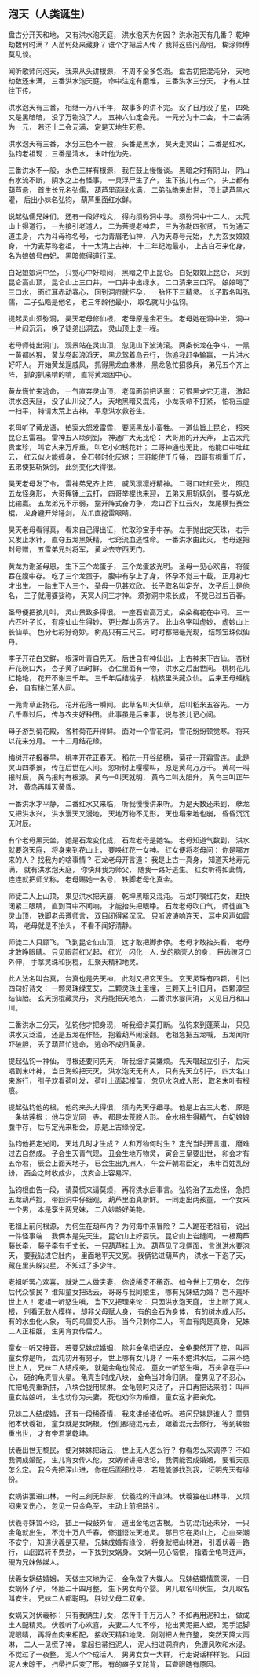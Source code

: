 
## 泡天（人类诞生）

盘古分开天和地，
又有洪水泡天庭，
洪水泡天为何因？
洪水泡天有几番？
乾坤劫数何时满？
人苗何处来藏身？
谁个才把后人传？
我将这些问高明，
糊涂师傅莫乱谈。

闻听歌师问泡天，
我来从头讲根源，
不周不全多包涵。
盘古初把混沌分，
天地劫数还未满，
三番洪水泡天庭，
命中注定有磨难，
三番洪水三分天，
才有人世往下传。

洪水泡天有三番，
相继一万八千年，
故事多的讲不完。
没了日月没了星，
四处又是黑暗暗，
没了万物没了人，
五神六仙定会元。
一元分为十二会，
十二会满为一元，
若还十二会元满，
定是天地生死卷。

洪水泡天有三番，
水分三色不一般，
头番是黑水，
昊天走灵山；
二番是红水，
弘钧老祖现；
三番是清水，
末叶他为先。

三番洪水不一般，
水色三样有根源，
我在鼓上慢慢谈。
黑暗之时有阴山，
阴山有水流不断，
阴水之上有怪事，
一具浮尸生了产，
生下孩儿有三个，
头上都有葫芦悬，
首生长兄名弘儒，
葫芦里面绿水满，
二弟弘皓来出世，
顶上葫芦黑水灌，
后出小妹名弘钧，
葫芦里面红水鲜。

说起弘儒兄妹们，
还有一段好戏文，
得向须弥洞中寻。
须弥洞中十二人，
太荒山上得道行，
一为接引老道人，
二为菩提老神君，
三为弥勒四张贤，
五为通天道主身，
六为斗母称名号，
七为青眉老仙神，
八为天尊号元始，
九为玄女娘娘身，
十为麦芽称老祖，
十一太清上古神，
十二年纪她最小，
上古白石来化身，
名为娘娘号白妃，
黑暗修得道行深。

白妃娘娘洞中坐，
只觉心中好烦闷，
黑暗之中上昆仑。
白妃娘娘上昆仑，
来到昆仑高山顶，
昆仑山上三口井，
一口井中出绿水，
二口清来三口浑。
娘娘喝了三口水，
面红耳赤动春心，
回到洞府就怀孕，
一胎怀下三精灵。
长子取名叫弘儒，
二子弘皓是他名，
老三年龄他最小，
取名就叫小弘钧。

提起灵山须弥洞，
昊天老母修仙根，
老母原是金石生。
老母她在洞中坐，
洞中一片闷沉沉，
唤了徒弟出洞去，
灵山顶上走一程。

老母师徒出洞门，
观景站在灵山顶，
忽见山下波涛滚。
两条长龙在争斗，
一黑一黄都凶狠，
黄龙卷起浪滔天，
黑龙驾着乌云行，
你追我赶争输赢，
一片洪水好吓人。
开始黄龙逞威风，
抓得黑龙血淋淋，
黑龙急忙招救兵，
弟兄五个齐上阵，
抓的抓来啃的啃，
直将黄龙困中心。

黄龙慌忙来逃命，
一气直奔灵山顶，
老母面前把话禀：
可恨黑龙它无道，
激起洪水泡天庭，
没了山川没了人，
天地黑暗又混沌，
小龙丧命不打紧，
怕将玉虚一扫平，
特请太荒上古神，
平息洪水救苍生。

老母听了黄龙语，
拍案大怒发雷霆，
要惩黑龙小畜牲。
一道仙旨上昆仑，
招来昆仑五雷君。
雷神五人顷刻到，
神通广大无比伦：
大哥用的开天斧，
上古太荒贵宝珍，
叫它大来万斤重，
叫它小如锈花针；
二哥神通也无比，
他能口中吐红云，
红云似火能缠身，
金石顿时化灰烬；
三哥能使千斤锤，
四哥有棍重千斤，
五弟使把斩妖剑，
此剑变化大得很。

昊天老母发了令，
雷神弟兄齐上阵，
威风凛凛好精神。
二哥口吐红云火，
照见五龙怪身形，
大哥挥锤上去打，
四哥举棍也来迎，
五弟又用斩妖剑，
要与妖龙比输赢。
五龙弟兄不示弱，
摆开阵式奋力争，
龙口吞下红云火，
龙尾横扫赛金棍，
龙身避开斧锤剑，
龙爪直挖雷眼睛。

昊天老母看得真，
看来自己得出征，
忙取珍宝手中存。
左手抛出定天珠，
右手又发止水针，
直夺五龙黑妖精，
七窍流血逃性命。
一番洪水由此灭，
老母遂把封号赠，
五雷弟兄封将军，
黄龙去守西天门。

黄龙为谢圣母恩，
生下三个龙蛋子，
三个龙蛋放光明。
圣母一见心欢喜，
将蛋吞在腹中存。
吃了三个龙蛋子，
腹中有孕上了身，
怀孕不觉三十载，
正月初七才出生。
一胎生下人三个，
圣母一见甚欢欣。
长子取名叫定光，
次子后土是他名，
三子就用婆娑称，
天冥人间三才神。 
须弥洞中来长成，
不觉已过五百春。

圣母便把孩儿叫，
灵山景致多得很。
一座石岩高万丈，
朵朵梅花在中间。
三十六匹叶子长，
有座仙山生得妙，
更比群山高远了。
此山名字叫虚妙，
虚妙山上长仙草。
色分七彩好奇妙。
树高只有三尺三。
时时都把毫光现，
结颗宝珠似仙丹。

李子开花白又鲜，
根深叶青自先天。
后世自有神仙出，
上古神来下古仙。
杏树开花碗口大，
杏子黄了四时鲜。
杏仁里面有一物，
洪水之后出世间。
桃树花儿红艳艳，
花开不谢三千年。
三千年后结桃子，
桃核里头藏众仙。
后来王母蟠桃会，
自有桃仁落人间。

一蔸青草正扬花，
花开花落一瞬间。
此草名叫天仙草，
后叫稻米五谷先。
一万八千春过后，
传与农夫好种田。
此事虽是后来事，
说与孩儿记心间。

母子游到菊花殿，
各种菊花开得鲜。
面对一个雪花洞，
雪花纷纷顿觉寒。
将来以花来分月。
一十二月结花缘。

梅树开花报春早，
桃李开花正春天。
稻花一开谷结穗，
菊花一开霜雪连。
此是灵山四季景，
传在后世在人间。
忽听树上嘤嘤叫，
原是黄鸟万万千。
黄鸟一叫报时辰，
黄鸟报时有根源。
黄鸟一叫天就明，
黄鸟二叫太阳升，
黄鸟三叫正午时，
黄鸟再叫天黄昏。

一番洪水才平静，
二番红水又来临，
听我慢慢讲来听。
为是天数还未到，
孽龙又把洪水兴，
洪水漫天又漫地，
天地万物不见形，
天也塌来地也崩，
昏昏沉沉无时辰。

有个老母黑天坐，
她是石龙变化成，
石龙老母是她名。
老母知道气数到，
洪水就要泡天庭，
将身来到花山上，
要唤红花一女神。
红女便将老母问：
你是哪方来的人？
找我为的啥事情？
石龙老母开言道：
我是上古一真身，
知道天地寿元满，
就有洪水泡天庭，
你快拜我为师父，
随我一路好逃生。
红女听得如此情，
连连就把师父称，
老母赐她一名号，
铁脚老母化真金。

师徒二人上山顶，
果见洪水把天崩，
乾坤黑暗又混沌。
石龙叮嘱红花女，
赶快闭紧二眼睛，
直到耳中不闻响，
才能抬头把眼睁。
石龙老母吹口气，
师徒直飞灵山顶，
铁脚老母遵师言，
双目闭得紧沉沉。
只听波涛响连天，
耳中风声如雷鸣，
老母就是不抬头，
不看不闻好清静。

师徒二人只顾飞，
飞到昆仑仙山顶，
这才敢把脚步停。
老母才敢抬头看，
老母才敢睁眼睛。
只见眼前红光起，
红光一闪化一人.
龙的脑壳人的身，
巨齿獠牙口外伸，
手拿灵珠和拐棍，
汇聚天精和地灵。

此人法名叫台真，
台真也是先天神，
此刻又把玄天生。
玄天灵珠有四颗，
引出四句好诗文：
一颗灵珠绿艾艾，
二颗灵珠土里埋，
三颗天上引日月，
四颗潭里结仙胎。
玄天拐棍藏灵丹，
灵丹能把天地点，
二番洪水霎间消，
又见日月和山川。

三番洪水三分天，
弘钧他才把身现，
听我细讲莫打断。
弘钧来到蓬莱山，
只见洪水又泛滥，
还是五龙在作怪，
抱着葫芦闹滚翻。
老祖急把五龙喊，
五龙闻听吓破胆，
丢了葫芦忙逃命，
逃命不成归黄泉。

提起弘钧一神仙，
寻根还要问先天，
听我细讲莫嫌烦。
先天唱起立引子，
后天唱到末叶神，
当日海蛟把天灭，
洪水泡天无有人，
只有先天立引子，
四大名山来游行，
引子欢看荷叶发，
荷叶上面起根苗，
忽见水泡成人形，
取名末叶有根痕。

提起弘钧他的根，
他的来头大得很，
须向先天仔细寻。
他是上古三太老，
原是一条枯莲根；
他与定光同一寺，
都是太荒脱人形。
金水相生得精气，
白妃娘娘腹中存，
后与定光来相会，
原是上古缘份定。

弘钧他把定光问，
天地几时才生成？
人和万物何时生？
定光当时开言道，
磨难过去自然成。
子会生天青气现，
丑会生地万物灵，
寅会三皇要出世，
卯会才有五帝君，
辰会上面天地子，
已会生出九洲人，
午会开朝君臣定，
未申百姓乱纷纷，
酉会之时收成少，
戊亥会上容易浑。

弘钧根由告一段，
请莫慌来请莫烦，
再将洪水后事言。
弘钧治了五龙怪，
急把五龙葫芦捡，
带回洞中仔细观，
葫芦里面真新鲜。
一同走出两孩童，
一个女来一个男，
本是孪生两兄妹，
二八妙龄好美艳。

老祖上前问根源，
为何生在葫芦内？
为何海中来冒险？
二人跪在老祖前，
说出一件怪事端：
我俩本是先天生，
昆仑山上好耍玩。
昆仑山上岩缝间，
一根葫芦藤长牵，
藤子牵有千丈长，
一只葫芦挂上边。
葫芦见了我俩面，
言说洪水要泡天，
要我钻进它肚内，
里面地平天又宽。
我俩钻进葫芦内，
洪水一下泡了天，
藏在里头躲灾星，
不知过了多少年。

老祖听罢心欢喜，
就劝二人做夫妻，
你说稀奇不稀奇。
如今世上无男女，
怎传后代众黎民？
谁知童女把话云，
哥哥与我同娘生，
哪有兄妹结为婚？
岂不羞坏世上人！
老祖一听怒生嗔，
当下又把理来论：
只因洪水泡天庭，
世上断了真人根，
别看无数人模样，
却非父母赋人身，
有的金石为身体，
有的树木成人形，
有的水虫化人象，
有的鸟兽变人形。
当今只剩你二人，
有血有肉是真身，
兄妹二人正相姻，
生男育女传后人。

童女一听又接音，
若要兄妹成婚姻，
除非金龟把话应，
金龟果然开了腔，
叫声童女你是听，
混沌初开有男子，
世上哪有女儿身？
一来不绝洪水后，
二来不绝世上人，
兄妹二人结成亲，
就是金龟也赞成。
童女一听怒生嗔，
石头拿在手中心，
砸的龟壳冒火星。
龟壳当时成八块，
金龟当时命归阴。
童男见了不忍心，
忙把龟壳重新拼，
八块合拢用屎淋。
金龟顿时又活了，
开口再把话来明：
叫声童女姑娘听，
生也劝你为夫妻，
死也劝你为婚姻，
童女这才把亲允。

兄妹二人结成婚，
还有一段稀奇情，
我来讲给诸位听。
若问兄妹是谁人？
童男他本伏羲祖，
童女就是女娲根。
他们都随混元去，
跟着混元去修行，
等到转胎重出世，
才有帝君掌乾坤。

伏羲出世无黎民，
便对妹妹把话云，
世上无人怎么行？
你看怎么来调停？
不如我俩成婚配，
生儿育女传人伦。
女娲听讲把话论，
我俩能否成婚姻，
要看天意怎么定。
我今先把深山进，
你在后面细找寻，
若是能够找到我，
证明先天有缘份。

女娲讲罢进山林，
一时三刻无踪影，
伏羲找的汗直淋。
伏羲独在山林寻，
又烦闷来又伤心，
忽见一只金龟至，
主动上前把路引。

伏羲寻妹暂不论，
插上一段鼓外音，
道出金龟远古根。
当初混沌还未分，
一只金龟就出生，
不觉十万八千春，
修道悟法天地灵。
那日它在灵山上，
心血来潮不安宁，
知道伏羲是天星，
兄妹成婚有缘份，
将身就把山林进，
引着伏羲一路行，
山回路转不费劲，
一下找到女娲身。
女娲一见心恼恨，
指着金龟骂连声，
硬为兄妹做媒人。

伏羲女娲结婚姻，
天做主来地为证，
金龟做了大媒人。
兄妹结婚情意深，
一日女娲怀了孕，
怀胎二十四月整，
生下男女两个婴。
男儿取名叫伏生，
女儿取名叫安生。
兄妹二人都聪明，
胜过父母二双亲。

女娲又对伏羲称：
只有我俩生儿女，
怎传千千万万人？
不如再用泥和土，
做成土人配精灵。
伏羲听了心欢喜，
夫妻二人忙不停，
挖出黄泥把人塑，
泥手泥脚泥眼睛，
再将血肉来相配，
接收天精和地灵。
刚刚把人做齐整，
突然天降大雨淋，
二人一见慌了神，
拿起扫帚扫泥人，
泥人扫进洞府内，
免遭风吹和水浸。
不觉过了一夜整，
泥人个个成活人，
男男女女一大群，
行走说话样样能。
只因泥人未晾干，
扫帚扫后变了形，
有的瘫子又跎背，
耳聋眼瞎有原因。
